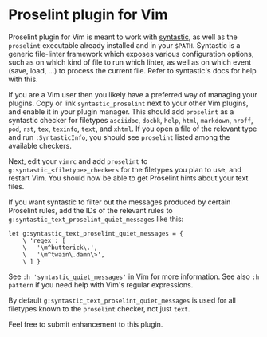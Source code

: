 # Proselint plugin for Vim

Proselint plugin for Vim is meant to work with [syntastic][syntastic], as well
as the `proselint` executable already installed and in your `$PATH`. Syntastic
is a generic file-linter framework which exposes various configuration
options, such as on which kind of file to run which linter, as well as
on which event (save, load, ...) to process the current file. Refer to
syntastic's docs for help with this.

If you are a Vim user then you likely have a preferred way of managing
your plugins. Copy or link `syntastic_proselint` next to your other Vim
plugins, and enable it in your plugin manager. This should add `proselint`
as a syntastic checker for filetypes `asciidoc`, `docbk`, `help`, `html`,
`markdown`, `nroff`, `pod`, `rst`, `tex`, `texinfo`, `text`, and `xhtml`. If
you open a file of the relevant type and run `:SyntasticInfo`, you should see
`proselint` listed among the available checkers.

Next, edit your `vimrc` and add `proselint` to
`g:syntastic_<filetype>_checkers` for the filetypes you plan to use, and
restart Vim. You should now be able to get Proselint hints about your text
files.

If you want syntastic to filter out the messages produced by
certain Proselint rules, add the IDs of the relevant rules to
`g:syntastic_text_proselint_quiet_messages` like this:
```vim
let g:syntastic_text_proselint_quiet_messages = {
    \ 'regex': [
    \   '\m^butterick\.',
    \   '\m^twain\.damn\>',
    \ ] }
```
See `:h 'syntastic_quiet_messages'` in Vim for more information. See also
`:h pattern` if you need help with Vim's regular expressions.

By default `g:syntastic_text_proselint_quiet_messages` is used for all
filetypes known to the `proselint` checker, not just `text`.

Feel free to submit enhancement to this plugin.

[syntastic]: https://github.com/scrooloose/syntastic
